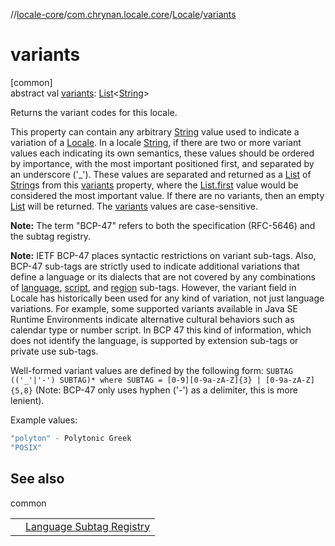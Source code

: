 //[locale-core](../../../index.md)/[com.chrynan.locale.core](../index.md)/[Locale](index.md)/[variants](variants.md)

# variants

[common]\
abstract val [variants](variants.md): [List](https://kotlinlang.org/api/latest/jvm/stdlib/kotlin.collections/-list/index.html)&lt;[String](https://kotlinlang.org/api/latest/jvm/stdlib/kotlin/-string/index.html)&gt;

Returns the variant codes for this locale.

This property can contain any arbitrary [String](https://kotlinlang.org/api/latest/jvm/stdlib/kotlin/-string/index.html) value used to indicate a variation of a [Locale](index.md). In a locale [String](https://kotlinlang.org/api/latest/jvm/stdlib/kotlin/-string/index.html), if there are two or more variant values each indicating its own semantics, these values should be ordered by importance, with the most important positioned first, and separated by an underscore ('_'). These values are separated and returned as a [List](https://kotlinlang.org/api/latest/jvm/stdlib/kotlin.collections/-list/index.html) of [String](https://kotlinlang.org/api/latest/jvm/stdlib/kotlin/-string/index.html)s from this [variants](variants.md) property, where the [List.first](https://kotlinlang.org/api/latest/jvm/stdlib/kotlin.collections/index.html) value would be considered the most important value. If there are no variants, then an empty [List](https://kotlinlang.org/api/latest/jvm/stdlib/kotlin.collections/-list/index.html) will be returned. The [variants](variants.md) values are case-sensitive.

**Note:** The term &quot;BCP-47&quot; refers to both the specification (RFC-5646) and the subtag registry.

**Note:** IETF BCP-47 places syntactic restrictions on variant sub-tags. Also, BCP-47 sub-tags are strictly used to indicate additional variations that define a language or its dialects that are not covered by any combinations of [language](language.md), [script](script.md), and [region](region.md) sub-tags. However, the variant field in Locale has historically been used for any kind of variation, not just language variations. For example, some supported variants available in Java SE Runtime Environments indicate alternative cultural behaviors such as calendar type or number script. In BCP 47 this kind of information, which does not identify the language, is supported by extension sub-tags or private use sub-tags.

Well-formed variant values are defined by the following form: `SUBTAG (('_'|'-') SUBTAG)* where SUBTAG = [0-9][0-9a-zA-Z]{3} | [0-9a-zA-Z]{5,8}` (Note: BCP-47 only uses hyphen ('-') as a delimiter, this is more lenient).

Example values:

```kotlin
"polyton" - Polytonic Greek
"POSIX"
```

## See also

common

| | |
|---|---|
|  | [Language Subtag Registry](https://www.iana.org/assignments/language-subtag-registry/language-subtag-registry) |
